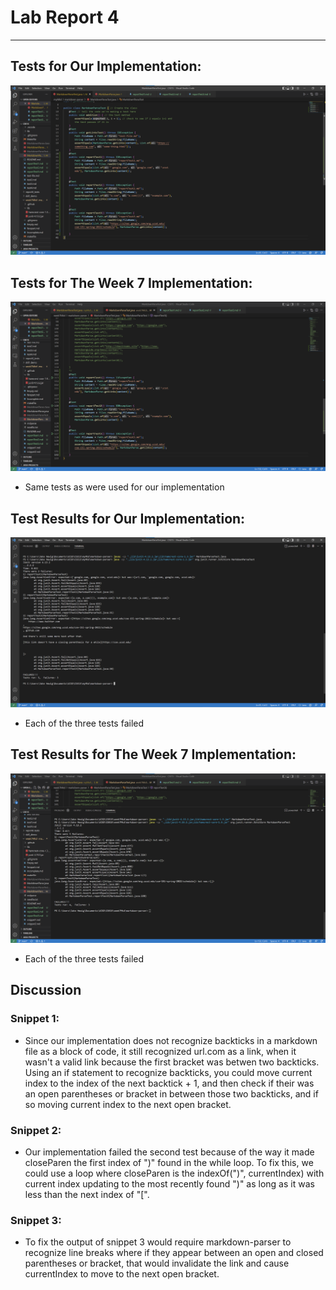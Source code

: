 # Lab Report 4
---

## Tests for Our Implementation:
![Image](myTests.png)

## Tests for The Week 7 Implementation:
![Image](theirTests.png)

- Same tests as were used for our implementation

## Test Results for Our Implementation:
![Image](myFail.png)

- Each of the three tests failed

## Test Results for The Week 7 Implementation:
![Image](theirFail.png)

- Each of the three tests failed

## Discussion 

### Snippet 1:
- Since our implementation does not recognize 
backticks in a markdown file as a block of code, 
it still recognized url.com as a link, when it 
wasn't a valid link because the first bracket was 
betwen two backticks. Using an if statement to recognize backticks, you could move current index
to the index of the next backtick + 1, and then check if their was an open parentheses or bracket
in between those two backticks, and if so moving current index to the next open bracket. 

### Snippet 2:
- Our implementation failed the second test because of the way it made closeParen the first index of 
")" found in the while loop. To fix this, we could use a loop where closeParen is the indexOf(")", 
currentIndex) with current index updating to the most recently found ")" as long as it was less than 
the next index of "[".

### Snippet 3:
- To fix the output of snippet 3 would require markdown-parser to recognize line breaks where if 
they appear between an open and closed parentheses or bracket, that would invalidate the link and 
cause currentIndex to move to the next open bracket.
